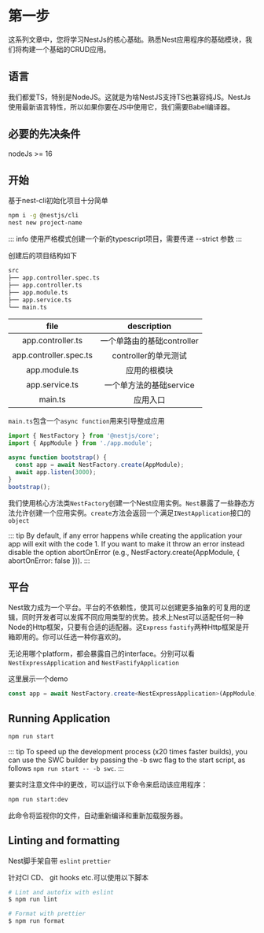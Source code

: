 # 第一步

这系列文章中，您将学习NestJs的核心基础。熟悉Nest应用程序的基础模块，我们将构建一个基础的CRUD应用。

## 语言

我们都爱TS，特别是NodeJS。这就是为啥NestJS支持TS也兼容纯JS。NestJs使用最新语言特性，所以如果你要在JS中使用它，我们需要Babel编译器。

## 必要的先决条件

nodeJs >= 16

## 开始

基于nest-cli初始化项目十分简单

```bash
npm i -g @nestjs/cli
nest new project-name
```

::: info
使用严格模式创建一个新的typescript项目，需要传递 --strict 参数
:::

创建后的项目结构如下

```bash
src
├── app.controller.spec.ts
├── app.controller.ts
├── app.module.ts
├── app.service.ts
└── main.ts
```

|           file           |                 description |
| :------------------------: | :-----------------------: |
| app.controller.ts       | 一个单路由的基础controller  |
| app.controller.spec.ts  |  controller的单元测试 |
| app.module.ts           |  应用的根模块 |
| app.service.ts         |   一个单方法的基础service |
| main.ts                 |  应用入口 |

`main.ts`包含一个`async function`用来引导整成应用

```ts
import { NestFactory } from '@nestjs/core';
import { AppModule } from './app.module';

async function bootstrap() {
  const app = await NestFactory.create(AppModule);
  await app.listen(3000);
}
bootstrap();
```

我们使用核心方法类`NestFactory`创建一个Nest应用实例。`Nest`暴露了一些静态方法允许创建一个应用实例。`create`方法会返回一个满足`INestApplication`接口的`object`

::: tip
By default, if any error happens while creating the application your app will exit with the code 1. If you want to make it throw an error instead disable the option abortOnError (e.g., NestFactory.create(AppModule, { abortOnError: false })).
:::

## 平台

Nest致力成为一个平台。平台的不依赖性，使其可以创建更多抽象的可复用的逻辑，同时开发者可以发挥不同应用类型的优势。技术上Nest可以适配任何一种Node的Http框架，只要有合适的适配器。这`Express` `fastify`两种Http框架是开箱即用的。你可以任选一种你喜欢的。

无论用哪个platform，都会暴露自己的interface。分别可以看`NestExpressApplication` and `NestFastifyApplication`

这里展示一个demo

```ts
const app = await NestFactory.create<NestExpressApplication>(AppModule);
```

## Running Application

```bash
npm run start
```

::: tip
To speed up the development process (x20 times faster builds), you can use the SWC builder by passing the -b swc flag to the start script, as follows `npm run start -- -b swc`.
:::

要实时注意文件中的更改，可以运行以下命令来启动该应用程序：

```bash
npm run start:dev
```

此命令将监视你的文件，自动重新编译和重新加载服务器。

## Linting and formatting

Nest脚手架自带 `eslint` `prettier`

针对CI CD、 git hooks etc.可以使用以下脚本

```bash
# Lint and autofix with eslint
$ npm run lint

# Format with prettier
$ npm run format
```
